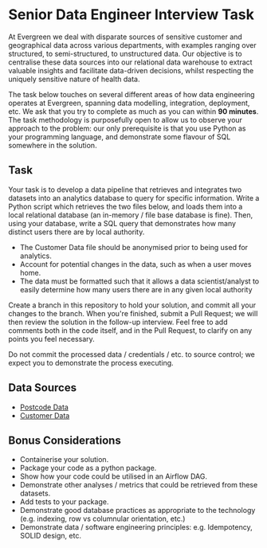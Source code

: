 # Senior Data Engineer Interview Task 
At Evergreen we deal with disparate sources of sensitive customer and geographical data across various departments, with examples ranging over structured, to semi-structured, to unstructured data. Our objective is to centralise these data sources into our relational data warehouse to extract valuable insights and facilitate data-driven decisions, whilst respecting the uniquely sensitive nature of health data.

The task below touches on several different areas of how data engineering operates at Evergreen, spanning data modelling, integration, deployment, etc. We ask that you try to complete as much as you can within **90 minutes**. The task methodology is purposefully open to allow us to observe your approach to the problem: our only prerequisite is that you use Python as your programming language, and demonstrate some flavour of SQL somewhere in the solution.

## Task
Your task is to develop a data pipeline that retrieves and integrates two datasets into an analytics database to query for specific information. Write a Python script which retrieves the two files below, and loads them into a local relational database (an in-memory / file base database is fine). Then, using your database, write a SQL query that demonstrates how many distinct users there are by local authority. 

- The Customer Data file should be anonymised prior to being used for analytics.
- Account for potential changes in the data, such as when a user moves home.
- The data must be formatted such that it allows a data scientist/analyst to easily determine how many users there are in any given local authority

Create a branch in this repository to hold your solution, and commit all your changes to the branch. When you're finished, submit a Pull Request; we will then review the solution in the follow-up interview. Feel free to add comments both in the code itself, and in the Pull Request, to clarify on any points you feel necessary.

Do not commit the processed data / credentials / etc. to source control; we expect you to demonstrate the process executing.
## Data Sources
- [Postcode Data](https://evergreen-life-interview.s3.eu-west-2.amazonaws.com/postcodes.zip)
- [Customer Data](https://evergreen-life-interview.s3.eu-west-2.amazonaws.com/users.json)

## Bonus Considerations 
- Containerise your solution.
- Package your code as a python package.
- Show how your code could be utilised in an Airflow DAG.
- Demonstrate other analyses / metrics that could be retrieved from these datasets.
- Add tests to your package.
- Demonstrate good database practices as appropriate to the technology (e.g. indexing, row vs columnular orientation, etc.)
- Demonstrate data / software engineering principles: e.g. Idempotency, SOLID design, etc.
